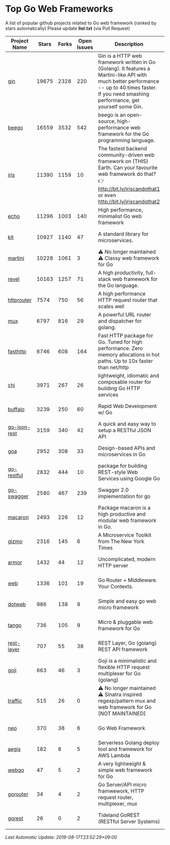 # Top Go Web Frameworks
A list of popular github projects related to Go web framework (ranked by stars automatically)
Please update **list.txt** (via Pull Request)

| Project Name | Stars | Forks | Open Issues | Description | Last Commit |
| ------------ | ----- | ----- | ----------- | ----------- | ----------- |
| [gin](https://github.com/gin-gonic/gin) | 19675 | 2328 | 220 | Gin is a HTTP web framework written in Go (Golang). It features a Martini-like API with much better performance -- up to 40 times faster. If you need smashing performance, get yourself some Gin. | 2018-08-17 06:59:55 |
| [beego](https://github.com/astaxie/beego) | 16559 | 3532 | 542 | beego is an open-source, high-performance web framework for the Go programming language. | 2018-07-31 13:18:48 |
| [iris](https://github.com/kataras/iris) | 11390 | 1159 | 10 | The fastest backend community-driven web framework on (THIS) Earth. Can your favourite web framework do that? 👉 http://bit.ly/iriscandothat1 or even http://bit.ly/iriscandothat2 | 2018-08-17 12:41:28 |
| [echo](https://github.com/labstack/echo) | 11296 | 1003 | 140 | High performance, minimalist Go web framework | 2018-08-15 14:35:27 |
| [kit](https://github.com/go-kit/kit) | 10927 | 1140 | 47 | A standard library for microservices. | 2018-08-09 11:04:32 |
| [martini](https://github.com/go-martini/martini) | 10228 | 1061 | 3 | ⚠️ No longer maintained ⚠️  Classy web framework for Go | 2017-01-21 21:58:54 |
| [revel](https://github.com/revel/revel) | 10163 | 1257 | 71 | A high productivity, full-stack web framework for the Go language. | 2018-07-12 19:43:27 |
| [httprouter](https://github.com/julienschmidt/httprouter) | 7574 | 750 | 56 | A high performance HTTP request router that scales well | 2018-07-15 16:18:54 |
| [mux](https://github.com/gorilla/mux) | 6797 | 816 | 29 | A powerful URL router and dispatcher for golang. | 2018-08-07 07:52:56 |
| [fasthttp](https://github.com/valyala/fasthttp) | 6746 | 608 | 164 | Fast HTTP package for Go. Tuned for high performance. Zero memory allocations in hot paths. Up to 10x faster than net/http | 2018-08-13 20:18:55 |
| [chi](https://github.com/go-chi/chi) | 3971 | 267 | 26 | lightweight, idiomatic and composable router for building Go HTTP services | 2018-08-16 22:04:18 |
| [buffalo](https://github.com/gobuffalo/buffalo) | 3239 | 250 | 60 | Rapid Web Development w/ Go | 2018-08-14 21:26:13 |
| [go-json-rest](https://github.com/ant0ine/go-json-rest) | 3159 | 340 | 42 | A quick and easy way to setup a RESTful JSON API | 2017-09-13 04:12:08 |
| [goa](https://github.com/goadesign/goa) | 2952 | 308 | 33 | Design-based APIs and microservices in Go | 2018-08-05 04:23:39 |
| [go-restful](https://github.com/emicklei/go-restful) | 2832 | 444 | 10 | package for building REST-style Web Services using Google Go | 2018-07-26 09:12:47 |
| [go-swagger](https://github.com/go-swagger/go-swagger) | 2580 | 467 | 239 | Swagger 2.0 implementation for go | 2018-08-11 23:22:07 |
| [macaron](https://github.com/go-macaron/macaron) | 2493 | 226 | 12 | Package macaron is a high productive and modular web framework in Go. | 2018-04-26 21:11:54 |
| [gizmo](https://github.com/NYTimes/gizmo) | 2316 | 145 | 6 | A Microservice Toolkit from The New York Times | 2018-07-02 15:49:04 |
| [armor](https://github.com/labstack/armor) | 1432 | 44 | 12 | Uncomplicated, modern HTTP server | 2018-05-06 17:24:15 |
| [web](https://github.com/gocraft/web) | 1336 | 101 | 19 | Go Router + Middleware. Your Contexts. | 2017-09-25 13:59:45 |
| [dotweb](https://github.com/devfeel/dotweb) | 986 | 138 | 9 | Simple and easy go web micro framework | 2018-08-17 08:28:27 |
| [tango](https://github.com/lunny/tango) | 736 | 105 | 9 | Micro & pluggable web framework for Go | 2018-04-12 14:57:37 |
| [rest-layer](https://github.com/rs/rest-layer) | 707 | 55 | 38 | REST Layer, Go (golang) REST API framework | 2018-06-17 09:20:14 |
| [goji](https://github.com/goji/goji) | 663 | 46 | 3 | Goji is a minimalistic and flexible HTTP request multiplexer for Go (golang) | 2016-11-14 01:26:57 |
| [traffic](https://github.com/pilu/traffic) | 515 | 26 | 0 | ⚠️ No longer maintained ⚠️  Sinatra inspired regexp/pattern mux and web framework for Go [NOT MAINTAINED] | 2015-11-26 21:31:07 |
| [neo](https://github.com/ivpusic/neo) | 370 | 38 | 6 | Go Web Framework | 2017-08-14 23:54:31 |
| [aegis](https://github.com/tmaiaroto/aegis) | 182 | 8 | 5 | Serverless Golang deploy tool and framework for AWS Lambda | 2018-07-08 06:00:55 |
| [webgo](https://github.com/bnkamalesh/webgo) | 47 | 5 | 2 | A very lightweight & simple web framework for Go | 2018-05-14 07:05:14 |
| [gorouter](https://github.com/vardius/gorouter) | 34 | 4 | 2 | Go Server/API micro framwework, HTTP request router, multiplexer, mux | 2018-06-26 00:19:48 |
| [gorest](https://github.com/tideland/gorest) | 26 | 0 | 2 | Tideland GoREST (RESTful Server Systems) | 2017-11-10 13:00:37 |

*Last Automatic Update: 2018-08-17T23:52:29+09:00*